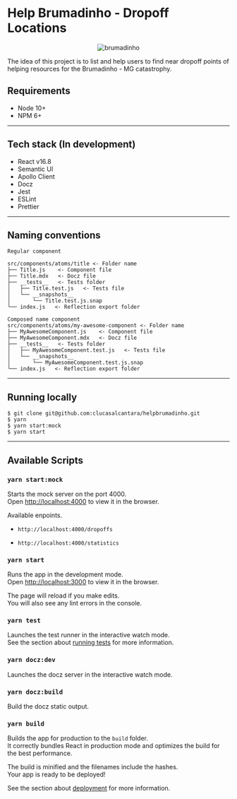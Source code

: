 # Help Brumadinho - Dropoff Locations
<p align="center">
  <img src="https://i.ibb.co/T1hy185/brumadinho.png" alt="brumadinho" border="0" />
</p>

The idea of this project is to list and help users to find near dropoff points of helping resources for the
Brumadinho - MG catastrophy.

## Requirements

- Node 10+
- NPM 6+

---

## Tech stack (In development)

- React v16.8
- Semantic UI
- Apollo Client
- Docz
- Jest
- ESLint
- Prettier

---

## Naming conventions

```
Regular component

src/components/atoms/title <- Folder name
├── Title.js    <- Component file
├── Title.mdx   <- Docz file
├── __tests__   <- Tests folder
│   ├── Title.test.js   <- Tests file
│   └── __snapshots__
│       └── Title.test.js.snap
└── index.js   <- Reflection export folder

Composed name component
src/components/atoms/my-awesome-component <- Folder name
├── MyAwesomeComponent.js    <- Component file
├── MyAwesomeComponent.mdx   <- Docz file
├── __tests__   <- Tests folder
│   ├── MyAwesomeComponent.test.js   <- Tests file
│   └── __snapshots__
│       └── MyAwesomeComponent.test.js.snap
└── index.js   <- Reflection export folder
```

---

## Running locally

```
$ git clone git@github.com:clucasalcantara/helpbrumadinho.git
$ yarn
$ yarn start:mock
$ yarn start
```

---

## Available Scripts

### `yarn start:mock`

Starts the mock server on the port 4000.<br>
Open [http://localhost:4000](http://localhost:4000) to view it in the browser.

Available enpoints.<br>

- `http://localhost:4000/dropoffs`

- `http://localhost:4000/statistics`

### `yarn start`

Runs the app in the development mode.<br>
Open [http://localhost:3000](http://localhost:3000) to view it in the browser.

The page will reload if you make edits.<br>
You will also see any lint errors in the console.

### `yarn test`

Launches the test runner in the interactive watch mode.<br>
See the section about [running tests](https://facebook.github.io/create-react-app/docs/running-tests) for more information.

### `yarn docz:dev`

Launches the docz server in the interactive watch mode.

### `yarn docz:build`

Build the docz static output.

### `yarn build`

Builds the app for production to the `build` folder.<br>
It correctly bundles React in production mode and optimizes the build for the best performance.

The build is minified and the filenames include the hashes.<br>
Your app is ready to be deployed!

See the section about [deployment](https://facebook.github.io/create-react-app/docs/deployment) for more information.
